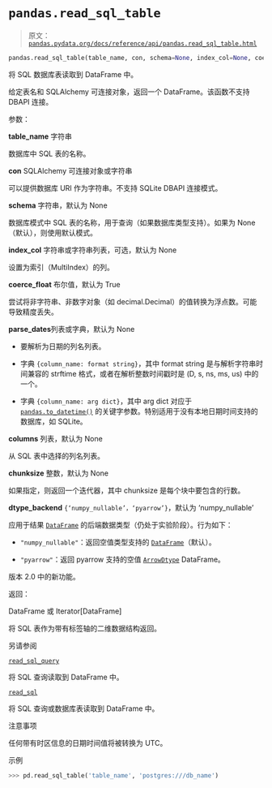 # `pandas.read_sql_table`

> 原文：[`pandas.pydata.org/docs/reference/api/pandas.read_sql_table.html`](https://pandas.pydata.org/docs/reference/api/pandas.read_sql_table.html)

```py
pandas.read_sql_table(table_name, con, schema=None, index_col=None, coerce_float=True, parse_dates=None, columns=None, chunksize=None, dtype_backend=_NoDefault.no_default)
```

将 SQL 数据库表读取到 DataFrame 中。

给定表名和 SQLAlchemy 可连接对象，返回一个 DataFrame。该函数不支持 DBAPI 连接。

参数：

**table_name** 字符串

数据库中 SQL 表的名称。

**con** SQLAlchemy 可连接对象或字符串

可以提供数据库 URI 作为字符串。不支持 SQLite DBAPI 连接模式。

**schema** 字符串，默认为 None

数据库模式中 SQL 表的名称，用于查询（如果数据库类型支持）。如果为 None（默认），则使用默认模式。

**index_col** 字符串或字符串列表，可选，默认为 None

设置为索引（MultiIndex）的列。

**coerce_float** 布尔值，默认为 True

尝试将非字符串、非数字对象（如 decimal.Decimal）的值转换为浮点数。可能导致精度丢失。

**parse_dates**列表或字典，默认为 None

+   要解析为日期的列名列表。

+   字典 `{column_name: format string}`，其中 format string 是与解析字符串时间兼容的 strftime 格式，或者在解析整数时间戳时是 (D, s, ns, ms, us) 中的一个。

+   字典 `{column_name: arg dict}`，其中 arg dict 对应于 [`pandas.to_datetime()`](https://pandas.pydata.org/docs/reference/api/pandas.to_datetime.html#pandas.to_datetime "pandas.to_datetime") 的关键字参数。特别适用于没有本地日期时间支持的数据库，如 SQLite。

**columns** 列表，默认为 None

从 SQL 表中选择的列名列表。

**chunksize** 整数，默认为 None

如果指定，则返回一个迭代器，其中 chunksize 是每个块中要包含的行数。

**dtype_backend** `{‘numpy_nullable’，‘pyarrow’}`，默认为 ‘numpy_nullable’

应用于结果 [`DataFrame`](https://pandas.pydata.org/docs/reference/api/pandas.DataFrame.html#pandas.DataFrame "pandas.DataFrame") 的后端数据类型（仍处于实验阶段）。行为如下：

+   `"numpy_nullable"`：返回空值类型支持的 [`DataFrame`](https://pandas.pydata.org/docs/reference/api/pandas.DataFrame.html#pandas.DataFrame "pandas.DataFrame")（默认）。

+   `"pyarrow"`：返回 pyarrow 支持的空值 [`ArrowDtype`](https://pandas.pydata.org/docs/reference/api/pandas.ArrowDtype.html#pandas.ArrowDtype "pandas.ArrowDtype") DataFrame。

版本 2.0 中的新功能。

返回：

DataFrame 或 Iterator[DataFrame]

将 SQL 表作为带有标签轴的二维数据结构返回。

另请参阅

[`read_sql_query`](https://pandas.pydata.org/docs/reference/api/pandas.read_sql_query.html#pandas.read_sql_query "pandas.read_sql_query")

将 SQL 查询读取到 DataFrame 中。

[`read_sql`](https://pandas.pydata.org/docs/reference/api/pandas.read_sql.html#pandas.read_sql "pandas.read_sql")

将 SQL 查询或数据库表读取到 DataFrame 中。

注意事项

任何带有时区信息的日期时间值将被转换为 UTC。

示例

```py
>>> pd.read_sql_table('table_name', 'postgres:///db_name') 
```
